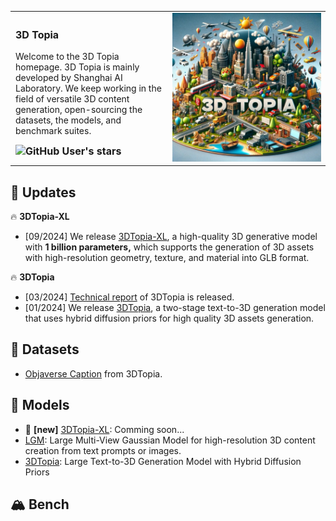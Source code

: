 <!-- <div align="center">

<p align="center">
    <picture>
<img src="https://raw.githubusercontent.com/3DTopia/3DTopia/main/assets/3dtopia.jpeg" width="350">
    </picture>
</p>


![GitHub User's stars](https://img.shields.io/github/stars/3dtopia)

</div> -->


<!-- <style>
  .text-bold {
    font-size: 16px;
    font-weight: bold;
  }
  .text-normal {
    font-size: 14px;
    font-weight: normal;
  }
</style> -->


<table>
  <tr>
    <td width="50%" style="font-size: 16px; font-weight: bold;">
      <!-- <p> des <code>&lt;td&gt;</code> label </p> -->
      <p style="font-size: 16px; font-weight: bold;"><b>3D Topia</b></p>
      <p style="font-size: 14px; font-weight: normal;"> Welcome to the 3D Topia homepage. 3D Topia is mainly developed by Shanghai AI Laboratory. We keep working in the field of versatile 3D content generation, open-sourcing the datasets, the models, and benchmark suites. </p>
      <img src="https://img.shields.io/github/stars/3dtopia" alt="GitHub User's stars">
    </td>
    <td width="50%">
      <img src="https://raw.githubusercontent.com/3DTopia/3DTopia/main/assets/3dtopia.jpeg" width="350">
    </td>
  </tr>
</table>


## 🚀 Updates
🔥 **3DTopia-XL**
- [09/2024] We release [3DTopia-XL](https://github.com/3DTopia/3DTopia-XL), a high-quality 3D generative model with **1 billion parameters,** which supports the generation of 3D assets with high-resolution geometry, texture, and material into GLB format.

🔥 **3DTopia**
- [03/2024] [Technical report](https://arxiv.org/pdf/2403.02234.pdf) of 3DTopia is released.
- [01/2024] We release [3DTopia](https://github.com/3DTopia/3DTopia), a two-stage text-to-3D generation model that uses hybrid diffusion priors for high quality 3D assets generation.

## 🍿 Datasets
- [Objaverse Caption](https://github.com/3DTopia/3DTopia/releases) from 3DTopia.

## 🎁 Models
- 🎉 **[new]** [3DTopia-XL](https://github.com/3DTopia/3DTopia-XL): Comming soon...
- [LGM](https://github.com/3DTopia/LGM): Large Multi-View Gaussian Model for high-resolution 3D content creation from text prompts or images.
- [3DTopia](https://github.com/3DTopia/3DTopia): Large Text-to-3D Generation Model with Hybrid Diffusion Priors

## 🏔️ Bench




<!-- ## Hi there 👋 -->

<!--

**Here are some ideas to get you started:**

🙋‍♀️ A short introduction - what is your organization all about?
🌈 Contribution guidelines - how can the community get involved?
👩‍💻 Useful resources - where can the community find your docs? Is there anything else the community should know?
🍿 Fun facts - what does your team eat for breakfast?
🧙 Remember, you can do mighty things with the power of [Markdown](https://docs.github.com/github/writing-on-github/getting-started-with-writing-and-formatting-on-github/basic-writing-and-formatting-syntax)
-->
